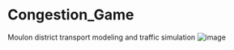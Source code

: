 # Congestion_Game
Moulon district transport modeling and traffic simulation
![image](https://user-images.githubusercontent.com/72650161/105868306-57872400-5ff6-11eb-9796-d487fb2eb0d1.png)
